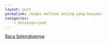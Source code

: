 ```yaml
---
layout: post
permalink: /mimpi-melihat-anjing-yang-banyak/
categories:
    - Uncategorized
---
```


[Baca Selengkapnya](/01)